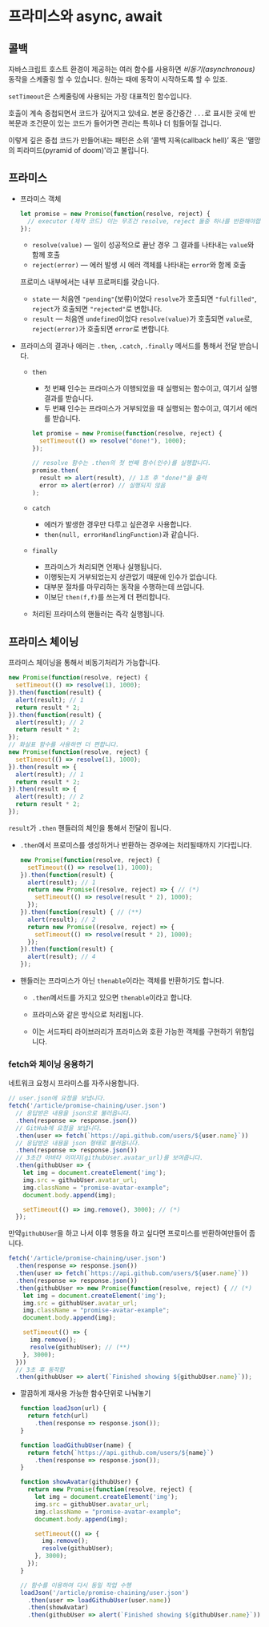 # 프라미스와 async, await



## 콜백

자바스크립트 호스트 환경이 제공하는 여러 함수를 사용하면 *비동기(asynchronous)* 동작을 스케줄링 할 수 있습니다. 원하는 때에 동작이 시작하도록 할 수 있죠.

`setTimeout`은 스케줄링에 사용되는 가장 대표적인 함수입니다.

호출이 계속 중첩되면서 코드가 깊어지고 있네요. 본문 중간중간 `...`로 표시한 곳에 반복문과 조건문이 있는 코드가 들어가면 관리는 특히나 더 힘들어질 겁니다.

이렇게 깊은 중첩 코드가 만들어내는 패턴은 소위 ‘콜백 지옥(callback hell)’ 혹은 '멸망의 피라미드(pyramid of doom)'라고 불립니다.



## 프라미스

- 프라미스 객체

  ```js
  let promise = new Promise(function(resolve, reject) {
    // executor (제작 코드) 이는 무조건 resolve, reject 둘중 하나를 반환해야합니다.
  });
  ```

  - `resolve(value)` — 일이 성공적으로 끝난 경우 그 결과를 나타내는 `value`와 함께 호출
  - `reject(error)` — 에러 발생 시 에러 객체를 나타내는 `error`와 함께 호출

  프로미스 내부에서는 내부 프로퍼티를 갖습니다.

  - `state` — 처음엔 `"pending"`(보류)이었다 `resolve`가 호출되면 `"fulfilled"`, `reject`가 호출되면 `"rejected"`로 변합니다.
  - `result` — 처음엔 `undefined`이었다 `resolve(value)`가 호출되면 `value`로, `reject(error)`가 호출되면 `error`로 변합니다.

- 프라미스의 결과나 에러는 `.then`, `.catch`, `.finally` 메서드를 통해서 전달 받습니다.

  - `then`

    - 첫 번째 인수는 프라미스가 이행되었을 때 실행되는 함수이고, 여기서 실행 결과를 받습니다.
    - 두 번째 인수는 프라미스가 거부되었을 때 실행되는 함수이고, 여기서 에러를 받습니다.

    ```js
    let promise = new Promise(function(resolve, reject) {
      setTimeout(() => resolve("done!"), 1000);
    });
    
    // resolve 함수는 .then의 첫 번째 함수(인수)를 실행합니다.
    promise.then(
      result => alert(result), // 1초 후 "done!"을 출력
      error => alert(error) // 실행되지 않음
    );
    ```

  - `catch`

    - 에러가 발생한 경우만 다루고 싶은경우 사용합니다.
    - `then(null, errorHandlingFunction)`과 같습니다.

  - `finally`
    - 프라미스가 처리되면 언제나 실행됩니다.
    - 이행됫는지 거부되었는지 상관없기 때문에 인수가 없습니다.
    - 대부분 절차를 마무리하는 동작을 수행하는데 쓰입니다.
    - 이보단 `then(f,f)`를 쓰는게 더 편리합니다.
  - 처리된 프라미스의 핸들러는 즉각 실행됩니다.

## 프라미스 체이닝

프라미스 체이닝을 통해서 비동기처리가 가능합니다.

```js
new Promise(function(resolve, reject) {
  setTimeout(() => resolve(1), 1000); 
}).then(function(result) {
  alert(result); // 1
  return result * 2;
}).then(function(result) { 
  alert(result); // 2
  return result * 2;
});
// 화살표 함수를 사용하면 더 편합니다.
new Promise(function(resolve, reject) {
  setTimeout(() => resolve(1), 1000); 
}).then(result => {
  alert(result); // 1
  return result * 2;
}).then(result => { 
  alert(result); // 2
  return result * 2;
});
```

`result`가 `.then` 핸들러의 체인을 통해서 전달이 됩니다.

- `.then`에서 프로미스를 생성하거나 반환하는 경우에는 처리될때까지 기다립니다.

  ```js
  new Promise(function(resolve, reject) {
    setTimeout(() => resolve(1), 1000);
  }).then(function(result) {
    alert(result); // 1
    return new Promise((resolve, reject) => { // (*)
      setTimeout(() => resolve(result * 2), 1000);
    });
  }).then(function(result) { // (**)
    alert(result); // 2
    return new Promise((resolve, reject) => {
      setTimeout(() => resolve(result * 2), 1000);
    });
  }).then(function(result) {
    alert(result); // 4
  });
  ```

- 핸들러는 프라미스가 아닌 `thenable`이라는 객체를 반환하기도 합니다.

  - `.then`메서드를 가지고 있으면 `thenable`이라고 합니다.

  - 프라미스와 같은 방식으로 처리됩니다.
  - 이는 서드파티 라이브러리가 프라미스와 호환 가능한 객체를 구현하기 위함입니다.



### fetch와 체이닝 응용하기

네트워크 요청시 프라미스를 자주사용합니다.

```js
// user.json에 요청을 보냅니다.
fetch('/article/promise-chaining/user.json')
  // 응답받은 내용을 json으로 불러옵니다.
  .then(response => response.json())
  // GitHub에 요청을 보냅니다.
  .then(user => fetch(`https://api.github.com/users/${user.name}`))
  // 응답받은 내용을 json 형태로 불러옵니다.
  .then(response => response.json())
  // 3초간 아바타 이미지(githubUser.avatar_url)를 보여줍니다.
  .then(githubUser => {
    let img = document.createElement('img');
    img.src = githubUser.avatar_url;
    img.className = "promise-avatar-example";
    document.body.append(img);

    setTimeout(() => img.remove(), 3000); // (*)
  });
```

만약`githubUser`을 하고 나서 이후 행동을 하고 싶다면 프로미스를 반환하여만들어 줍니다.

```js
fetch('/article/promise-chaining/user.json')
  .then(response => response.json())
  .then(user => fetch(`https://api.github.com/users/${user.name}`))
  .then(response => response.json())
  .then(githubUser => new Promise(function(resolve, reject) { // (*)
    let img = document.createElement('img');
    img.src = githubUser.avatar_url;
    img.className = "promise-avatar-example";
    document.body.append(img);

    setTimeout(() => {
      img.remove();
      resolve(githubUser); // (**)
    }, 3000);
  }))
  // 3초 후 동작함
  .then(githubUser => alert(`Finished showing ${githubUser.name}`));
```

- 깔끔하게 재사용 가능한 함수단위로 나눠놓기

  ```js
  function loadJson(url) {
    return fetch(url)
      .then(response => response.json());
  }
  
  function loadGithubUser(name) {
    return fetch(`https://api.github.com/users/${name}`)
      .then(response => response.json());
  }
  
  function showAvatar(githubUser) {
    return new Promise(function(resolve, reject) {
      let img = document.createElement('img');
      img.src = githubUser.avatar_url;
      img.className = "promise-avatar-example";
      document.body.append(img);
  
      setTimeout(() => {
        img.remove();
        resolve(githubUser);
      }, 3000);
    });
  }
  
  // 함수를 이용하여 다시 동일 작업 수행
  loadJson('/article/promise-chaining/user.json')
    .then(user => loadGithubUser(user.name))
    .then(showAvatar)
    .then(githubUser => alert(`Finished showing ${githubUser.name}`));
  ```

  

